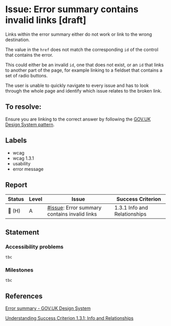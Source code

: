 # Issue: Error summary contains invalid links [draft]

Links within the error summary either do not work or link to the wrong destination.

The value in the `href` does not match the corresponding `id` of the control that contains the error.

This could either be an invalid `id`, one that does not exist, or an `id` that links to another part of the page, for example linking to a fieldset that contains a set of radio buttons.

The user is unable to quickly navigate to every issue and has to look through the whole page and identify which issue relates to the broken link.

## To resolve:

Ensure you are linking to the correct answer by following the [GOV.UK Design System pattern](https://design-system.service.gov.uk/components/error-summary#linking-from-the-error-summary-to-each-answer).

## Labels

- wcag
- wcag 1.3.1
- usability
- error message

## Report

| Status | Level | Issue | Success Criterion |
| ------ | ----- | ----- | ----------------- |
| 🔴 (H) | A    | [#issue](): Error summary contains invalid links | 1.3.1 Info and Relationships |


## Statement

### Accessibility problems

```
tbc
```

### Milestones

```
tbc
```

## References

[Error summary - GOV.UK Design System](https://design-system.service.gov.uk/components/error-summary/)

[Understanding Success Criterion 1.3.1: Info and Relationships](https://www.w3.org/WAI/WCAG21/Understanding/info-and-relationships)
